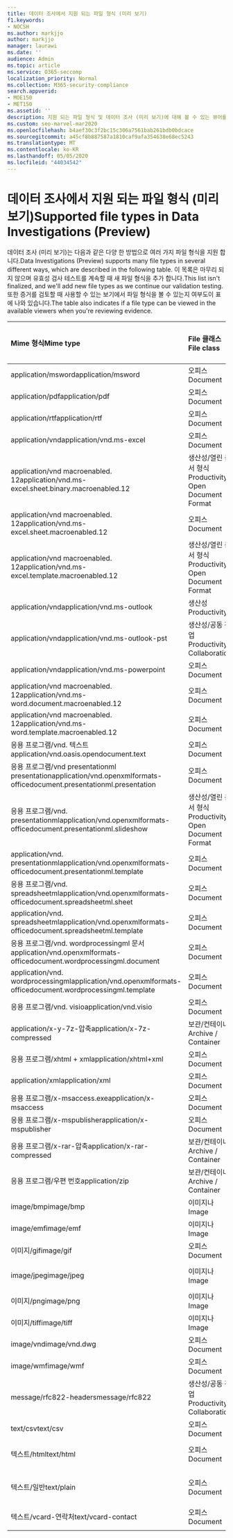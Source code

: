 ```yaml
---
title: 데이터 조사에서 지원 되는 파일 형식 (미리 보기)
f1.keywords:
- NOCSH
ms.author: markjjo
author: markjjo
manager: laurawi
ms.date: ''
audience: Admin
ms.topic: article
ms.service: O365-seccomp
localization_priority: Normal
ms.collection: M365-security-compliance
search.appverid:
- MOE150
- MET150
ms.assetid: ''
description: 지원 되는 파일 형식 및 데이터 조사 (미리 보기)에 대해 볼 수 있는 뷰어를 나열 하는 표
ms.custom: seo-marvel-mar2020
ms.openlocfilehash: b4aef30c3f2bc15c306a7561bab261bdb0bdcace
ms.sourcegitcommit: a45cf8b887587a1810caf9afa354638e68ec5243
ms.translationtype: MT
ms.contentlocale: ko-KR
ms.lasthandoff: 05/05/2020
ms.locfileid: "44034542"
---
```

# <a name="supported-file-types-in-data-investigations-preview"></a><span data-ttu-id="bcb5f-103">데이터 조사에서 지원 되는 파일 형식 (미리 보기)</span><span class="sxs-lookup"><span data-stu-id="bcb5f-103">Supported file types in Data Investigations (Preview)</span></span>

<span data-ttu-id="bcb5f-104">데이터 조사 (미리 보기)는 다음과 같은 다양 한 방법으로 여러 가지 파일 형식을 지원 합니다.</span><span class="sxs-lookup"><span data-stu-id="bcb5f-104">Data Investigations (Preview) supports many file types in several different ways, which are described in the following table.</span></span> <span data-ttu-id="bcb5f-105">이 목록은 마무리 되지 않으며 유효성 검사 테스트를 계속할 때 새 파일 형식을 추가 합니다.</span><span class="sxs-lookup"><span data-stu-id="bcb5f-105">This list isn't finalized, and we'll add new file types as we continue our validation testing.</span></span> <span data-ttu-id="bcb5f-106">또한 증거를 검토할 때 사용할 수 있는 보기에서 파일 형식을 볼 수 있는지 여부도이 표에 나와 있습니다.</span><span class="sxs-lookup"><span data-stu-id="bcb5f-106">The table also indicates if a file type can be viewed in the available viewers when you're reviewing evidence.</span></span>

| <span data-ttu-id="bcb5f-107">Mime 형식</span><span class="sxs-lookup"><span data-stu-id="bcb5f-107">Mime type</span></span> | <span data-ttu-id="bcb5f-108">File 클래스</span><span class="sxs-lookup"><span data-stu-id="bcb5f-108">File class</span></span> | <span data-ttu-id="bcb5f-109">네이티브 뷰어</span><span class="sxs-lookup"><span data-stu-id="bcb5f-109">Native viewer</span></span> | <span data-ttu-id="bcb5f-110">텍스트 뷰어</span><span class="sxs-lookup"><span data-stu-id="bcb5f-110">Text viewer</span></span> | <span data-ttu-id="bcb5f-111">주석 달기 보기</span><span class="sxs-lookup"><span data-stu-id="bcb5f-111">Annotate viewer</span></span> | <span data-ttu-id="bcb5f-112">컨테이너 추출</span><span class="sxs-lookup"><span data-stu-id="bcb5f-112">Container extraction</span></span> | <span data-ttu-id="bcb5f-113">간격</span><span class="sxs-lookup"><span data-stu-id="bcb5f-113">Extensions</span></span> |
| :- | :- | :- | :- | :- | :- | :- |
| <span data-ttu-id="bcb5f-114">application/msword</span><span class="sxs-lookup"><span data-stu-id="bcb5f-114">application/msword</span></span> | <span data-ttu-id="bcb5f-115">오피스</span><span class="sxs-lookup"><span data-stu-id="bcb5f-115">Document</span></span> | <span data-ttu-id="bcb5f-116">예</span><span class="sxs-lookup"><span data-stu-id="bcb5f-116">Yes</span></span> | <span data-ttu-id="bcb5f-117">예</span><span class="sxs-lookup"><span data-stu-id="bcb5f-117">Yes</span></span> | <span data-ttu-id="bcb5f-118">예</span><span class="sxs-lookup"><span data-stu-id="bcb5f-118">Yes</span></span> | <span data-ttu-id="bcb5f-119">아니요</span><span class="sxs-lookup"><span data-stu-id="bcb5f-119">No</span></span> | <span data-ttu-id="bcb5f-120">.doc; .dat</span><span class="sxs-lookup"><span data-stu-id="bcb5f-120">.doc; .dat</span></span> |
| <span data-ttu-id="bcb5f-121">application/pdf</span><span class="sxs-lookup"><span data-stu-id="bcb5f-121">application/pdf</span></span> | <span data-ttu-id="bcb5f-122">오피스</span><span class="sxs-lookup"><span data-stu-id="bcb5f-122">Document</span></span> | <span data-ttu-id="bcb5f-123">예</span><span class="sxs-lookup"><span data-stu-id="bcb5f-123">Yes</span></span> | <span data-ttu-id="bcb5f-124">예</span><span class="sxs-lookup"><span data-stu-id="bcb5f-124">Yes</span></span> | <span data-ttu-id="bcb5f-125">예</span><span class="sxs-lookup"><span data-stu-id="bcb5f-125">Yes</span></span> | <span data-ttu-id="bcb5f-126">아니요</span><span class="sxs-lookup"><span data-stu-id="bcb5f-126">No</span></span> | <span data-ttu-id="bcb5f-127">.pdf</span><span class="sxs-lookup"><span data-stu-id="bcb5f-127">.pdf</span></span> |
| <span data-ttu-id="bcb5f-128">application/rtf</span><span class="sxs-lookup"><span data-stu-id="bcb5f-128">application/rtf</span></span> | <span data-ttu-id="bcb5f-129">오피스</span><span class="sxs-lookup"><span data-stu-id="bcb5f-129">Document</span></span> | <span data-ttu-id="bcb5f-130">예</span><span class="sxs-lookup"><span data-stu-id="bcb5f-130">Yes</span></span> | <span data-ttu-id="bcb5f-131">예</span><span class="sxs-lookup"><span data-stu-id="bcb5f-131">Yes</span></span> | <span data-ttu-id="bcb5f-132">예</span><span class="sxs-lookup"><span data-stu-id="bcb5f-132">Yes</span></span> | <span data-ttu-id="bcb5f-133">아니요</span><span class="sxs-lookup"><span data-stu-id="bcb5f-133">No</span></span> | <span data-ttu-id="bcb5f-134">.rtf;. .doc</span><span class="sxs-lookup"><span data-stu-id="bcb5f-134">.rtf;.doc</span></span> |
| <span data-ttu-id="bcb5f-135">application/vnd</span><span class="sxs-lookup"><span data-stu-id="bcb5f-135">application/vnd.ms-excel</span></span> | <span data-ttu-id="bcb5f-136">오피스</span><span class="sxs-lookup"><span data-stu-id="bcb5f-136">Document</span></span> | <span data-ttu-id="bcb5f-137">예</span><span class="sxs-lookup"><span data-stu-id="bcb5f-137">Yes</span></span> | <span data-ttu-id="bcb5f-138">예</span><span class="sxs-lookup"><span data-stu-id="bcb5f-138">Yes</span></span> | <span data-ttu-id="bcb5f-139">예</span><span class="sxs-lookup"><span data-stu-id="bcb5f-139">Yes</span></span> | <span data-ttu-id="bcb5f-140">아니요</span><span class="sxs-lookup"><span data-stu-id="bcb5f-140">No</span></span> | <span data-ttu-id="bcb5f-141">.xls; .dat</span><span class="sxs-lookup"><span data-stu-id="bcb5f-141">.xls; .dat</span></span> |
| <span data-ttu-id="bcb5f-142">application/vnd macroenabled. 12</span><span class="sxs-lookup"><span data-stu-id="bcb5f-142">application/vnd.ms-excel.sheet.binary.macroenabled.12</span></span> | <span data-ttu-id="bcb5f-143">생산성/열린 문서 형식</span><span class="sxs-lookup"><span data-stu-id="bcb5f-143">Productivity / Open Document Format</span></span> | <span data-ttu-id="bcb5f-144">예</span><span class="sxs-lookup"><span data-stu-id="bcb5f-144">Yes</span></span> | <span data-ttu-id="bcb5f-145">예</span><span class="sxs-lookup"><span data-stu-id="bcb5f-145">Yes</span></span> | <span data-ttu-id="bcb5f-146">아니요</span><span class="sxs-lookup"><span data-stu-id="bcb5f-146">No</span></span> | <span data-ttu-id="bcb5f-147">아니요</span><span class="sxs-lookup"><span data-stu-id="bcb5f-147">No</span></span> | <span data-ttu-id="bcb5f-148">.xlsb</span><span class="sxs-lookup"><span data-stu-id="bcb5f-148">.xlsb</span></span> |
| <span data-ttu-id="bcb5f-149">application/vnd macroenabled. 12</span><span class="sxs-lookup"><span data-stu-id="bcb5f-149">application/vnd.ms-excel.sheet.macroenabled.12</span></span> | <span data-ttu-id="bcb5f-150">오피스</span><span class="sxs-lookup"><span data-stu-id="bcb5f-150">Document</span></span> | <span data-ttu-id="bcb5f-151">예</span><span class="sxs-lookup"><span data-stu-id="bcb5f-151">Yes</span></span> | <span data-ttu-id="bcb5f-152">예</span><span class="sxs-lookup"><span data-stu-id="bcb5f-152">Yes</span></span> | <span data-ttu-id="bcb5f-153">예</span><span class="sxs-lookup"><span data-stu-id="bcb5f-153">Yes</span></span> | <span data-ttu-id="bcb5f-154">아니요</span><span class="sxs-lookup"><span data-stu-id="bcb5f-154">No</span></span> | <span data-ttu-id="bcb5f-155">.xlsm</span><span class="sxs-lookup"><span data-stu-id="bcb5f-155">.xlsm</span></span> |
| <span data-ttu-id="bcb5f-156">application/vnd macroenabled. 12</span><span class="sxs-lookup"><span data-stu-id="bcb5f-156">application/vnd.ms-excel.template.macroenabled.12</span></span> | <span data-ttu-id="bcb5f-157">생산성/열린 문서 형식</span><span class="sxs-lookup"><span data-stu-id="bcb5f-157">Productivity / Open Document Format</span></span> | <span data-ttu-id="bcb5f-158">아니오</span><span class="sxs-lookup"><span data-stu-id="bcb5f-158">No</span></span> | <span data-ttu-id="bcb5f-159">예</span><span class="sxs-lookup"><span data-stu-id="bcb5f-159">Yes</span></span> | <span data-ttu-id="bcb5f-160">아니요</span><span class="sxs-lookup"><span data-stu-id="bcb5f-160">No</span></span> | <span data-ttu-id="bcb5f-161">아니요</span><span class="sxs-lookup"><span data-stu-id="bcb5f-161">No</span></span> | <span data-ttu-id="bcb5f-162">. .xltm</span><span class="sxs-lookup"><span data-stu-id="bcb5f-162">.xltm</span></span> |
| <span data-ttu-id="bcb5f-163">application/vnd</span><span class="sxs-lookup"><span data-stu-id="bcb5f-163">application/vnd.ms-outlook</span></span> | <span data-ttu-id="bcb5f-164">생산성</span><span class="sxs-lookup"><span data-stu-id="bcb5f-164">Productivity</span></span> | <span data-ttu-id="bcb5f-165">아니요</span><span class="sxs-lookup"><span data-stu-id="bcb5f-165">No</span></span> | <span data-ttu-id="bcb5f-166">아니요</span><span class="sxs-lookup"><span data-stu-id="bcb5f-166">No</span></span> | <span data-ttu-id="bcb5f-167">아니요</span><span class="sxs-lookup"><span data-stu-id="bcb5f-167">No</span></span> | <span data-ttu-id="bcb5f-168">아니요</span><span class="sxs-lookup"><span data-stu-id="bcb5f-168">No</span></span> | <span data-ttu-id="bcb5f-169">.msg</span><span class="sxs-lookup"><span data-stu-id="bcb5f-169">.msg</span></span> |
| <span data-ttu-id="bcb5f-170">application/vnd</span><span class="sxs-lookup"><span data-stu-id="bcb5f-170">application/vnd.ms-outlook-pst</span></span> | <span data-ttu-id="bcb5f-171">생산성/공동 작업</span><span class="sxs-lookup"><span data-stu-id="bcb5f-171">Productivity / Collaboration</span></span> | <span data-ttu-id="bcb5f-172">아니요</span><span class="sxs-lookup"><span data-stu-id="bcb5f-172">No</span></span> | <span data-ttu-id="bcb5f-173">아니요</span><span class="sxs-lookup"><span data-stu-id="bcb5f-173">No</span></span> | <span data-ttu-id="bcb5f-174">아니요</span><span class="sxs-lookup"><span data-stu-id="bcb5f-174">No</span></span> | <span data-ttu-id="bcb5f-175">예</span><span class="sxs-lookup"><span data-stu-id="bcb5f-175">Yes</span></span> | <span data-ttu-id="bcb5f-176">.pst</span><span class="sxs-lookup"><span data-stu-id="bcb5f-176">.pst</span></span> |
| <span data-ttu-id="bcb5f-177">application/vnd</span><span class="sxs-lookup"><span data-stu-id="bcb5f-177">application/vnd.ms-powerpoint</span></span> | <span data-ttu-id="bcb5f-178">오피스</span><span class="sxs-lookup"><span data-stu-id="bcb5f-178">Document</span></span> | <span data-ttu-id="bcb5f-179">예</span><span class="sxs-lookup"><span data-stu-id="bcb5f-179">Yes</span></span> | <span data-ttu-id="bcb5f-180">예</span><span class="sxs-lookup"><span data-stu-id="bcb5f-180">Yes</span></span> | <span data-ttu-id="bcb5f-181">예</span><span class="sxs-lookup"><span data-stu-id="bcb5f-181">Yes</span></span> | <span data-ttu-id="bcb5f-182">아니요</span><span class="sxs-lookup"><span data-stu-id="bcb5f-182">No</span></span> | <span data-ttu-id="bcb5f-183">.ppt; .pps;. p</span><span class="sxs-lookup"><span data-stu-id="bcb5f-183">.ppt; .pps;.pot</span></span> |
| <span data-ttu-id="bcb5f-184">application/vnd macroenabled. 12</span><span class="sxs-lookup"><span data-stu-id="bcb5f-184">application/vnd.ms-word.document.macroenabled.12</span></span> | <span data-ttu-id="bcb5f-185">오피스</span><span class="sxs-lookup"><span data-stu-id="bcb5f-185">Document</span></span> | <span data-ttu-id="bcb5f-186">예</span><span class="sxs-lookup"><span data-stu-id="bcb5f-186">Yes</span></span> | <span data-ttu-id="bcb5f-187">예</span><span class="sxs-lookup"><span data-stu-id="bcb5f-187">Yes</span></span> | <span data-ttu-id="bcb5f-188">예</span><span class="sxs-lookup"><span data-stu-id="bcb5f-188">Yes</span></span> | <span data-ttu-id="bcb5f-189">아니요</span><span class="sxs-lookup"><span data-stu-id="bcb5f-189">No</span></span> | <span data-ttu-id="bcb5f-190">.docm</span><span class="sxs-lookup"><span data-stu-id="bcb5f-190">.docm</span></span> |
| <span data-ttu-id="bcb5f-191">application/vnd macroenabled. 12</span><span class="sxs-lookup"><span data-stu-id="bcb5f-191">application/vnd.ms-word.template.macroenabled.12</span></span> | <span data-ttu-id="bcb5f-192">오피스</span><span class="sxs-lookup"><span data-stu-id="bcb5f-192">Document</span></span> | <span data-ttu-id="bcb5f-193">예</span><span class="sxs-lookup"><span data-stu-id="bcb5f-193">Yes</span></span> | <span data-ttu-id="bcb5f-194">예</span><span class="sxs-lookup"><span data-stu-id="bcb5f-194">Yes</span></span> | <span data-ttu-id="bcb5f-195">예</span><span class="sxs-lookup"><span data-stu-id="bcb5f-195">Yes</span></span> | <span data-ttu-id="bcb5f-196">아니요</span><span class="sxs-lookup"><span data-stu-id="bcb5f-196">No</span></span> | <span data-ttu-id="bcb5f-197">normal.dotm</span><span class="sxs-lookup"><span data-stu-id="bcb5f-197">.dotm</span></span> |
| <span data-ttu-id="bcb5f-198">응용 프로그램/vnd. 텍스트</span><span class="sxs-lookup"><span data-stu-id="bcb5f-198">application/vnd.oasis.opendocument.text</span></span> | <span data-ttu-id="bcb5f-199">오피스</span><span class="sxs-lookup"><span data-stu-id="bcb5f-199">Document</span></span> | <span data-ttu-id="bcb5f-200">예</span><span class="sxs-lookup"><span data-stu-id="bcb5f-200">Yes</span></span> | <span data-ttu-id="bcb5f-201">예</span><span class="sxs-lookup"><span data-stu-id="bcb5f-201">Yes</span></span> | <span data-ttu-id="bcb5f-202">예</span><span class="sxs-lookup"><span data-stu-id="bcb5f-202">Yes</span></span> | <span data-ttu-id="bcb5f-203">아니요</span><span class="sxs-lookup"><span data-stu-id="bcb5f-203">No</span></span> | <span data-ttu-id="bcb5f-204">odt</span><span class="sxs-lookup"><span data-stu-id="bcb5f-204">.odt;</span></span>  |
| <span data-ttu-id="bcb5f-205">응용 프로그램/vnd presentationml presentation</span><span class="sxs-lookup"><span data-stu-id="bcb5f-205">application/vnd.openxmlformats-officedocument.presentationml.presentation</span></span> | <span data-ttu-id="bcb5f-206">오피스</span><span class="sxs-lookup"><span data-stu-id="bcb5f-206">Document</span></span> | <span data-ttu-id="bcb5f-207">예</span><span class="sxs-lookup"><span data-stu-id="bcb5f-207">Yes</span></span> | <span data-ttu-id="bcb5f-208">예</span><span class="sxs-lookup"><span data-stu-id="bcb5f-208">Yes</span></span> | <span data-ttu-id="bcb5f-209">예</span><span class="sxs-lookup"><span data-stu-id="bcb5f-209">Yes</span></span> | <span data-ttu-id="bcb5f-210">아니요</span><span class="sxs-lookup"><span data-stu-id="bcb5f-210">No</span></span> | <span data-ttu-id="bcb5f-211">.pptx</span><span class="sxs-lookup"><span data-stu-id="bcb5f-211">.pptx</span></span> |
| <span data-ttu-id="bcb5f-212">응용 프로그램/vnd. presentationml</span><span class="sxs-lookup"><span data-stu-id="bcb5f-212">application/vnd.openxmlformats-officedocument.presentationml.slideshow</span></span> | <span data-ttu-id="bcb5f-213">생산성/열린 문서 형식</span><span class="sxs-lookup"><span data-stu-id="bcb5f-213">Productivity / Open Document Format</span></span> | <span data-ttu-id="bcb5f-214">예</span><span class="sxs-lookup"><span data-stu-id="bcb5f-214">Yes</span></span> | <span data-ttu-id="bcb5f-215">예</span><span class="sxs-lookup"><span data-stu-id="bcb5f-215">Yes</span></span> | <span data-ttu-id="bcb5f-216">예</span><span class="sxs-lookup"><span data-stu-id="bcb5f-216">Yes</span></span> | <span data-ttu-id="bcb5f-217">아니요</span><span class="sxs-lookup"><span data-stu-id="bcb5f-217">No</span></span> | <span data-ttu-id="bcb5f-218">. ppsx</span><span class="sxs-lookup"><span data-stu-id="bcb5f-218">.ppsx</span></span> |
| <span data-ttu-id="bcb5f-219">application/vnd. presentationml</span><span class="sxs-lookup"><span data-stu-id="bcb5f-219">application/vnd.openxmlformats-officedocument.presentationml.template</span></span> | <span data-ttu-id="bcb5f-220">오피스</span><span class="sxs-lookup"><span data-stu-id="bcb5f-220">Document</span></span> | <span data-ttu-id="bcb5f-221">예</span><span class="sxs-lookup"><span data-stu-id="bcb5f-221">Yes</span></span> | <span data-ttu-id="bcb5f-222">예</span><span class="sxs-lookup"><span data-stu-id="bcb5f-222">Yes</span></span> | <span data-ttu-id="bcb5f-223">예</span><span class="sxs-lookup"><span data-stu-id="bcb5f-223">Yes</span></span> | <span data-ttu-id="bcb5f-224">아니요</span><span class="sxs-lookup"><span data-stu-id="bcb5f-224">No</span></span> | <span data-ttu-id="bcb5f-225">. potx</span><span class="sxs-lookup"><span data-stu-id="bcb5f-225">.potx</span></span> |
| <span data-ttu-id="bcb5f-226">응용 프로그램/vnd. spreadsheetml</span><span class="sxs-lookup"><span data-stu-id="bcb5f-226">application/vnd.openxmlformats-officedocument.spreadsheetml.sheet</span></span> | <span data-ttu-id="bcb5f-227">오피스</span><span class="sxs-lookup"><span data-stu-id="bcb5f-227">Document</span></span> | <span data-ttu-id="bcb5f-228">예</span><span class="sxs-lookup"><span data-stu-id="bcb5f-228">Yes</span></span> | <span data-ttu-id="bcb5f-229">예</span><span class="sxs-lookup"><span data-stu-id="bcb5f-229">Yes</span></span> | <span data-ttu-id="bcb5f-230">예</span><span class="sxs-lookup"><span data-stu-id="bcb5f-230">Yes</span></span> | <span data-ttu-id="bcb5f-231">아니요</span><span class="sxs-lookup"><span data-stu-id="bcb5f-231">No</span></span> | <span data-ttu-id="bcb5f-232">.xlsx</span><span class="sxs-lookup"><span data-stu-id="bcb5f-232">.xlsx</span></span> |
| <span data-ttu-id="bcb5f-233">application/vnd. spreadsheetml</span><span class="sxs-lookup"><span data-stu-id="bcb5f-233">application/vnd.openxmlformats-officedocument.spreadsheetml.template</span></span> | <span data-ttu-id="bcb5f-234">오피스</span><span class="sxs-lookup"><span data-stu-id="bcb5f-234">Document</span></span> | <span data-ttu-id="bcb5f-235">예</span><span class="sxs-lookup"><span data-stu-id="bcb5f-235">Yes</span></span> | <span data-ttu-id="bcb5f-236">예</span><span class="sxs-lookup"><span data-stu-id="bcb5f-236">Yes</span></span> | <span data-ttu-id="bcb5f-237">예</span><span class="sxs-lookup"><span data-stu-id="bcb5f-237">Yes</span></span> | <span data-ttu-id="bcb5f-238">아니요</span><span class="sxs-lookup"><span data-stu-id="bcb5f-238">No</span></span> | <span data-ttu-id="bcb5f-239">. .xltx</span><span class="sxs-lookup"><span data-stu-id="bcb5f-239">.xltx</span></span> |
| <span data-ttu-id="bcb5f-240">응용 프로그램/vnd. wordprocessingml 문서</span><span class="sxs-lookup"><span data-stu-id="bcb5f-240">application/vnd.openxmlformats-officedocument.wordprocessingml.document</span></span> | <span data-ttu-id="bcb5f-241">오피스</span><span class="sxs-lookup"><span data-stu-id="bcb5f-241">Document</span></span> | <span data-ttu-id="bcb5f-242">예</span><span class="sxs-lookup"><span data-stu-id="bcb5f-242">Yes</span></span> | <span data-ttu-id="bcb5f-243">예</span><span class="sxs-lookup"><span data-stu-id="bcb5f-243">Yes</span></span> | <span data-ttu-id="bcb5f-244">예</span><span class="sxs-lookup"><span data-stu-id="bcb5f-244">Yes</span></span> | <span data-ttu-id="bcb5f-245">아니요</span><span class="sxs-lookup"><span data-stu-id="bcb5f-245">No</span></span> | <span data-ttu-id="bcb5f-246">.docx</span><span class="sxs-lookup"><span data-stu-id="bcb5f-246">.docx</span></span> |
| <span data-ttu-id="bcb5f-247">application/vnd. wordprocessingml</span><span class="sxs-lookup"><span data-stu-id="bcb5f-247">application/vnd.openxmlformats-officedocument.wordprocessingml.template</span></span> | <span data-ttu-id="bcb5f-248">오피스</span><span class="sxs-lookup"><span data-stu-id="bcb5f-248">Document</span></span> | <span data-ttu-id="bcb5f-249">예</span><span class="sxs-lookup"><span data-stu-id="bcb5f-249">Yes</span></span> | <span data-ttu-id="bcb5f-250">예</span><span class="sxs-lookup"><span data-stu-id="bcb5f-250">Yes</span></span> | <span data-ttu-id="bcb5f-251">예</span><span class="sxs-lookup"><span data-stu-id="bcb5f-251">Yes</span></span> | <span data-ttu-id="bcb5f-252">아니요</span><span class="sxs-lookup"><span data-stu-id="bcb5f-252">No</span></span> | <span data-ttu-id="bcb5f-253">. dotx</span><span class="sxs-lookup"><span data-stu-id="bcb5f-253">.dotx</span></span> |
| <span data-ttu-id="bcb5f-254">응용 프로그램/vnd. visio</span><span class="sxs-lookup"><span data-stu-id="bcb5f-254">application/vnd.visio</span></span> | <span data-ttu-id="bcb5f-255">오피스</span><span class="sxs-lookup"><span data-stu-id="bcb5f-255">Document</span></span> | <span data-ttu-id="bcb5f-256">예</span><span class="sxs-lookup"><span data-stu-id="bcb5f-256">Yes</span></span> | <span data-ttu-id="bcb5f-257">예</span><span class="sxs-lookup"><span data-stu-id="bcb5f-257">Yes</span></span> | <span data-ttu-id="bcb5f-258">예</span><span class="sxs-lookup"><span data-stu-id="bcb5f-258">Yes</span></span> | <span data-ttu-id="bcb5f-259">아니요</span><span class="sxs-lookup"><span data-stu-id="bcb5f-259">No</span></span> | <span data-ttu-id="bcb5f-260">.vsd</span><span class="sxs-lookup"><span data-stu-id="bcb5f-260">.vsd</span></span> |
| <span data-ttu-id="bcb5f-261">application/x-y-7z-압축</span><span class="sxs-lookup"><span data-stu-id="bcb5f-261">application/x-7z-compressed</span></span> | <span data-ttu-id="bcb5f-262">보관/컨테이너</span><span class="sxs-lookup"><span data-stu-id="bcb5f-262">Archive / Container</span></span> | <span data-ttu-id="bcb5f-263">아니요</span><span class="sxs-lookup"><span data-stu-id="bcb5f-263">No</span></span> | <span data-ttu-id="bcb5f-264">아니요</span><span class="sxs-lookup"><span data-stu-id="bcb5f-264">No</span></span> | <span data-ttu-id="bcb5f-265">아니요</span><span class="sxs-lookup"><span data-stu-id="bcb5f-265">No</span></span> | <span data-ttu-id="bcb5f-266">예</span><span class="sxs-lookup"><span data-stu-id="bcb5f-266">Yes</span></span> | <span data-ttu-id="bcb5f-267">.7z</span><span class="sxs-lookup"><span data-stu-id="bcb5f-267">.7z</span></span> |
| <span data-ttu-id="bcb5f-268">응용 프로그램/xhtml + xml</span><span class="sxs-lookup"><span data-stu-id="bcb5f-268">application/xhtml+xml</span></span> | <span data-ttu-id="bcb5f-269">오피스</span><span class="sxs-lookup"><span data-stu-id="bcb5f-269">Document</span></span> | <span data-ttu-id="bcb5f-270">예</span><span class="sxs-lookup"><span data-stu-id="bcb5f-270">Yes</span></span> | <span data-ttu-id="bcb5f-271">예</span><span class="sxs-lookup"><span data-stu-id="bcb5f-271">Yes</span></span> | <span data-ttu-id="bcb5f-272">예</span><span class="sxs-lookup"><span data-stu-id="bcb5f-272">Yes</span></span> | <span data-ttu-id="bcb5f-273">아니요</span><span class="sxs-lookup"><span data-stu-id="bcb5f-273">No</span></span> | <span data-ttu-id="bcb5f-274">. xhtml</span><span class="sxs-lookup"><span data-stu-id="bcb5f-274">.xhtml</span></span> |
| <span data-ttu-id="bcb5f-275">application/xml</span><span class="sxs-lookup"><span data-stu-id="bcb5f-275">application/xml</span></span> | <span data-ttu-id="bcb5f-276">오피스</span><span class="sxs-lookup"><span data-stu-id="bcb5f-276">Document</span></span> | <span data-ttu-id="bcb5f-277">예</span><span class="sxs-lookup"><span data-stu-id="bcb5f-277">Yes</span></span> | <span data-ttu-id="bcb5f-278">예</span><span class="sxs-lookup"><span data-stu-id="bcb5f-278">Yes</span></span> | <span data-ttu-id="bcb5f-279">예</span><span class="sxs-lookup"><span data-stu-id="bcb5f-279">Yes</span></span> | <span data-ttu-id="bcb5f-280">아니요</span><span class="sxs-lookup"><span data-stu-id="bcb5f-280">No</span></span> | <span data-ttu-id="bcb5f-281">.xml</span><span class="sxs-lookup"><span data-stu-id="bcb5f-281">.xml</span></span> |
| <span data-ttu-id="bcb5f-282">응용 프로그램/x-msaccess.exe</span><span class="sxs-lookup"><span data-stu-id="bcb5f-282">application/x-msaccess</span></span> | <span data-ttu-id="bcb5f-283">오피스</span><span class="sxs-lookup"><span data-stu-id="bcb5f-283">Document</span></span> | <span data-ttu-id="bcb5f-284">예</span><span class="sxs-lookup"><span data-stu-id="bcb5f-284">Yes</span></span> | <span data-ttu-id="bcb5f-285">예</span><span class="sxs-lookup"><span data-stu-id="bcb5f-285">Yes</span></span> | <span data-ttu-id="bcb5f-286">예</span><span class="sxs-lookup"><span data-stu-id="bcb5f-286">Yes</span></span> | <span data-ttu-id="bcb5f-287">아니요</span><span class="sxs-lookup"><span data-stu-id="bcb5f-287">No</span></span> | <span data-ttu-id="bcb5f-288">.mdb</span><span class="sxs-lookup"><span data-stu-id="bcb5f-288">.mdb</span></span> |
| <span data-ttu-id="bcb5f-289">응용 프로그램/x-mspublisher</span><span class="sxs-lookup"><span data-stu-id="bcb5f-289">application/x-mspublisher</span></span> | <span data-ttu-id="bcb5f-290">오피스</span><span class="sxs-lookup"><span data-stu-id="bcb5f-290">Document</span></span> | <span data-ttu-id="bcb5f-291">예</span><span class="sxs-lookup"><span data-stu-id="bcb5f-291">Yes</span></span> | <span data-ttu-id="bcb5f-292">예</span><span class="sxs-lookup"><span data-stu-id="bcb5f-292">Yes</span></span> | <span data-ttu-id="bcb5f-293">예</span><span class="sxs-lookup"><span data-stu-id="bcb5f-293">Yes</span></span> | <span data-ttu-id="bcb5f-294">아니요</span><span class="sxs-lookup"><span data-stu-id="bcb5f-294">No</span></span> | <span data-ttu-id="bcb5f-295">.pub</span><span class="sxs-lookup"><span data-stu-id="bcb5f-295">.pub</span></span> |
| <span data-ttu-id="bcb5f-296">응용 프로그램/x-rar-압축</span><span class="sxs-lookup"><span data-stu-id="bcb5f-296">application/x-rar-compressed</span></span> | <span data-ttu-id="bcb5f-297">보관/컨테이너</span><span class="sxs-lookup"><span data-stu-id="bcb5f-297">Archive / Container</span></span> | <span data-ttu-id="bcb5f-298">아니요</span><span class="sxs-lookup"><span data-stu-id="bcb5f-298">No</span></span> | <span data-ttu-id="bcb5f-299">아니요</span><span class="sxs-lookup"><span data-stu-id="bcb5f-299">No</span></span> | <span data-ttu-id="bcb5f-300">아니요</span><span class="sxs-lookup"><span data-stu-id="bcb5f-300">No</span></span> | <span data-ttu-id="bcb5f-301">예</span><span class="sxs-lookup"><span data-stu-id="bcb5f-301">Yes</span></span> | <span data-ttu-id="bcb5f-302">rar</span><span class="sxs-lookup"><span data-stu-id="bcb5f-302">.rar</span></span> |
| <span data-ttu-id="bcb5f-303">응용 프로그램/우편 번호</span><span class="sxs-lookup"><span data-stu-id="bcb5f-303">application/zip</span></span> | <span data-ttu-id="bcb5f-304">보관/컨테이너</span><span class="sxs-lookup"><span data-stu-id="bcb5f-304">Archive / Container</span></span> | <span data-ttu-id="bcb5f-305">아니요</span><span class="sxs-lookup"><span data-stu-id="bcb5f-305">No</span></span> | <span data-ttu-id="bcb5f-306">아니요</span><span class="sxs-lookup"><span data-stu-id="bcb5f-306">No</span></span> | <span data-ttu-id="bcb5f-307">아니요</span><span class="sxs-lookup"><span data-stu-id="bcb5f-307">No</span></span> | <span data-ttu-id="bcb5f-308">예</span><span class="sxs-lookup"><span data-stu-id="bcb5f-308">Yes</span></span> | <span data-ttu-id="bcb5f-309">.zip</span><span class="sxs-lookup"><span data-stu-id="bcb5f-309">.zip</span></span> |
| <span data-ttu-id="bcb5f-310">image/bmp</span><span class="sxs-lookup"><span data-stu-id="bcb5f-310">image/bmp</span></span> | <span data-ttu-id="bcb5f-311">이미지나</span><span class="sxs-lookup"><span data-stu-id="bcb5f-311">Image</span></span> | <span data-ttu-id="bcb5f-312">예</span><span class="sxs-lookup"><span data-stu-id="bcb5f-312">Yes</span></span> | <span data-ttu-id="bcb5f-313">예</span><span class="sxs-lookup"><span data-stu-id="bcb5f-313">Yes</span></span> | <span data-ttu-id="bcb5f-314">예</span><span class="sxs-lookup"><span data-stu-id="bcb5f-314">Yes</span></span> | <span data-ttu-id="bcb5f-315">아니요</span><span class="sxs-lookup"><span data-stu-id="bcb5f-315">No</span></span> | <span data-ttu-id="bcb5f-316">.bmp</span><span class="sxs-lookup"><span data-stu-id="bcb5f-316">.bmp</span></span> |
| <span data-ttu-id="bcb5f-317">image/emf</span><span class="sxs-lookup"><span data-stu-id="bcb5f-317">image/emf</span></span> | <span data-ttu-id="bcb5f-318">이미지나</span><span class="sxs-lookup"><span data-stu-id="bcb5f-318">Image</span></span> | <span data-ttu-id="bcb5f-319">예</span><span class="sxs-lookup"><span data-stu-id="bcb5f-319">Yes</span></span> | <span data-ttu-id="bcb5f-320">예</span><span class="sxs-lookup"><span data-stu-id="bcb5f-320">Yes</span></span> | <span data-ttu-id="bcb5f-321">예</span><span class="sxs-lookup"><span data-stu-id="bcb5f-321">Yes</span></span> | <span data-ttu-id="bcb5f-322">아니요</span><span class="sxs-lookup"><span data-stu-id="bcb5f-322">No</span></span> | <span data-ttu-id="bcb5f-323">.emf</span><span class="sxs-lookup"><span data-stu-id="bcb5f-323">.emf</span></span> |
| <span data-ttu-id="bcb5f-324">이미지/gif</span><span class="sxs-lookup"><span data-stu-id="bcb5f-324">image/gif</span></span> | <span data-ttu-id="bcb5f-325">오피스</span><span class="sxs-lookup"><span data-stu-id="bcb5f-325">Document</span></span> | <span data-ttu-id="bcb5f-326">예</span><span class="sxs-lookup"><span data-stu-id="bcb5f-326">Yes</span></span> | <span data-ttu-id="bcb5f-327">예</span><span class="sxs-lookup"><span data-stu-id="bcb5f-327">Yes</span></span> | <span data-ttu-id="bcb5f-328">예</span><span class="sxs-lookup"><span data-stu-id="bcb5f-328">Yes</span></span> | <span data-ttu-id="bcb5f-329">아니요</span><span class="sxs-lookup"><span data-stu-id="bcb5f-329">No</span></span> | <span data-ttu-id="bcb5f-330">.gif</span><span class="sxs-lookup"><span data-stu-id="bcb5f-330">.gif</span></span> |
| <span data-ttu-id="bcb5f-331">image/jpeg</span><span class="sxs-lookup"><span data-stu-id="bcb5f-331">image/jpeg</span></span> | <span data-ttu-id="bcb5f-332">이미지나</span><span class="sxs-lookup"><span data-stu-id="bcb5f-332">Image</span></span> | <span data-ttu-id="bcb5f-333">예</span><span class="sxs-lookup"><span data-stu-id="bcb5f-333">Yes</span></span> | <span data-ttu-id="bcb5f-334">예</span><span class="sxs-lookup"><span data-stu-id="bcb5f-334">Yes</span></span> | <span data-ttu-id="bcb5f-335">예</span><span class="sxs-lookup"><span data-stu-id="bcb5f-335">Yes</span></span> | <span data-ttu-id="bcb5f-336">아니요</span><span class="sxs-lookup"><span data-stu-id="bcb5f-336">No</span></span> | <span data-ttu-id="bcb5f-337">.jpg; .jpeg; .dat;. jpgt</span><span class="sxs-lookup"><span data-stu-id="bcb5f-337">.jpg; .jpeg; .dat;.jpgt</span></span> |
| <span data-ttu-id="bcb5f-338">이미지/png</span><span class="sxs-lookup"><span data-stu-id="bcb5f-338">image/png</span></span> | <span data-ttu-id="bcb5f-339">이미지나</span><span class="sxs-lookup"><span data-stu-id="bcb5f-339">Image</span></span> | <span data-ttu-id="bcb5f-340">예</span><span class="sxs-lookup"><span data-stu-id="bcb5f-340">Yes</span></span> | <span data-ttu-id="bcb5f-341">예</span><span class="sxs-lookup"><span data-stu-id="bcb5f-341">Yes</span></span> | <span data-ttu-id="bcb5f-342">예</span><span class="sxs-lookup"><span data-stu-id="bcb5f-342">Yes</span></span> | <span data-ttu-id="bcb5f-343">아니요</span><span class="sxs-lookup"><span data-stu-id="bcb5f-343">No</span></span> | <span data-ttu-id="bcb5f-344">.png</span><span class="sxs-lookup"><span data-stu-id="bcb5f-344">.png</span></span> |
| <span data-ttu-id="bcb5f-345">이미지/tiff</span><span class="sxs-lookup"><span data-stu-id="bcb5f-345">image/tiff</span></span> | <span data-ttu-id="bcb5f-346">이미지나</span><span class="sxs-lookup"><span data-stu-id="bcb5f-346">Image</span></span> | <span data-ttu-id="bcb5f-347">예</span><span class="sxs-lookup"><span data-stu-id="bcb5f-347">Yes</span></span> | <span data-ttu-id="bcb5f-348">예</span><span class="sxs-lookup"><span data-stu-id="bcb5f-348">Yes</span></span> | <span data-ttu-id="bcb5f-349">예</span><span class="sxs-lookup"><span data-stu-id="bcb5f-349">Yes</span></span> | <span data-ttu-id="bcb5f-350">아니요</span><span class="sxs-lookup"><span data-stu-id="bcb5f-350">No</span></span> | <span data-ttu-id="bcb5f-351">.tif</span><span class="sxs-lookup"><span data-stu-id="bcb5f-351">.tif</span></span> |
| <span data-ttu-id="bcb5f-352">image/vnd</span><span class="sxs-lookup"><span data-stu-id="bcb5f-352">image/vnd.dwg</span></span> | <span data-ttu-id="bcb5f-353">오피스</span><span class="sxs-lookup"><span data-stu-id="bcb5f-353">Document</span></span> | <span data-ttu-id="bcb5f-354">예</span><span class="sxs-lookup"><span data-stu-id="bcb5f-354">Yes</span></span> | <span data-ttu-id="bcb5f-355">예</span><span class="sxs-lookup"><span data-stu-id="bcb5f-355">Yes</span></span> | <span data-ttu-id="bcb5f-356">예</span><span class="sxs-lookup"><span data-stu-id="bcb5f-356">Yes</span></span> | <span data-ttu-id="bcb5f-357">아니요</span><span class="sxs-lookup"><span data-stu-id="bcb5f-357">No</span></span> | <span data-ttu-id="bcb5f-358">dwg; .dxf</span><span class="sxs-lookup"><span data-stu-id="bcb5f-358">.dwg;.dxf;</span></span> |
| <span data-ttu-id="bcb5f-359">image/wmf</span><span class="sxs-lookup"><span data-stu-id="bcb5f-359">image/wmf</span></span> | <span data-ttu-id="bcb5f-360">오피스</span><span class="sxs-lookup"><span data-stu-id="bcb5f-360">Document</span></span> | <span data-ttu-id="bcb5f-361">예</span><span class="sxs-lookup"><span data-stu-id="bcb5f-361">Yes</span></span> | <span data-ttu-id="bcb5f-362">예</span><span class="sxs-lookup"><span data-stu-id="bcb5f-362">Yes</span></span> | <span data-ttu-id="bcb5f-363">예</span><span class="sxs-lookup"><span data-stu-id="bcb5f-363">Yes</span></span> | <span data-ttu-id="bcb5f-364">아니요</span><span class="sxs-lookup"><span data-stu-id="bcb5f-364">No</span></span> | <span data-ttu-id="bcb5f-365">.wmf</span><span class="sxs-lookup"><span data-stu-id="bcb5f-365">.wmf</span></span> |
| <span data-ttu-id="bcb5f-366">message/rfc822-headers</span><span class="sxs-lookup"><span data-stu-id="bcb5f-366">message/rfc822</span></span> | <span data-ttu-id="bcb5f-367">생산성/공동 작업</span><span class="sxs-lookup"><span data-stu-id="bcb5f-367">Productivity / Collaboration</span></span> | <span data-ttu-id="bcb5f-368">아니요</span><span class="sxs-lookup"><span data-stu-id="bcb5f-368">No</span></span> | <span data-ttu-id="bcb5f-369">아니요</span><span class="sxs-lookup"><span data-stu-id="bcb5f-369">No</span></span> | <span data-ttu-id="bcb5f-370">아니요</span><span class="sxs-lookup"><span data-stu-id="bcb5f-370">No</span></span> | <span data-ttu-id="bcb5f-371">아니요</span><span class="sxs-lookup"><span data-stu-id="bcb5f-371">No</span></span> | <span data-ttu-id="bcb5f-372">.eml</span><span class="sxs-lookup"><span data-stu-id="bcb5f-372">.eml</span></span> |
| <span data-ttu-id="bcb5f-373">text/csv</span><span class="sxs-lookup"><span data-stu-id="bcb5f-373">text/csv</span></span> | <span data-ttu-id="bcb5f-374">오피스</span><span class="sxs-lookup"><span data-stu-id="bcb5f-374">Document</span></span> | <span data-ttu-id="bcb5f-375">예</span><span class="sxs-lookup"><span data-stu-id="bcb5f-375">Yes</span></span> | <span data-ttu-id="bcb5f-376">예</span><span class="sxs-lookup"><span data-stu-id="bcb5f-376">Yes</span></span> | <span data-ttu-id="bcb5f-377">예</span><span class="sxs-lookup"><span data-stu-id="bcb5f-377">Yes</span></span> | <span data-ttu-id="bcb5f-378">아니요</span><span class="sxs-lookup"><span data-stu-id="bcb5f-378">No</span></span> | <span data-ttu-id="bcb5f-379">.csv</span><span class="sxs-lookup"><span data-stu-id="bcb5f-379">.csv</span></span> |
| <span data-ttu-id="bcb5f-380">텍스트/html</span><span class="sxs-lookup"><span data-stu-id="bcb5f-380">text/html</span></span> | <span data-ttu-id="bcb5f-381">오피스</span><span class="sxs-lookup"><span data-stu-id="bcb5f-381">Document</span></span> | <span data-ttu-id="bcb5f-382">예</span><span class="sxs-lookup"><span data-stu-id="bcb5f-382">Yes</span></span> | <span data-ttu-id="bcb5f-383">예</span><span class="sxs-lookup"><span data-stu-id="bcb5f-383">Yes</span></span> | <span data-ttu-id="bcb5f-384">예</span><span class="sxs-lookup"><span data-stu-id="bcb5f-384">Yes</span></span> | <span data-ttu-id="bcb5f-385">아니요</span><span class="sxs-lookup"><span data-stu-id="bcb5f-385">No</span></span> | <span data-ttu-id="bcb5f-386">.html; shtml.dll; .htm</span><span class="sxs-lookup"><span data-stu-id="bcb5f-386">.html;.shtml; .htm</span></span> |
| <span data-ttu-id="bcb5f-387">텍스트/일반</span><span class="sxs-lookup"><span data-stu-id="bcb5f-387">text/plain</span></span> | <span data-ttu-id="bcb5f-388">오피스</span><span class="sxs-lookup"><span data-stu-id="bcb5f-388">Document</span></span> | <span data-ttu-id="bcb5f-389">예</span><span class="sxs-lookup"><span data-stu-id="bcb5f-389">Yes</span></span> | <span data-ttu-id="bcb5f-390">예</span><span class="sxs-lookup"><span data-stu-id="bcb5f-390">Yes</span></span> | <span data-ttu-id="bcb5f-391">예</span><span class="sxs-lookup"><span data-stu-id="bcb5f-391">Yes</span></span> | <span data-ttu-id="bcb5f-392">아니요</span><span class="sxs-lookup"><span data-stu-id="bcb5f-392">No</span></span> | <span data-ttu-id="bcb5f-393">.txt; .css; con, pl; .csv; .dat</span><span class="sxs-lookup"><span data-stu-id="bcb5f-393">.txt; .css;.con; .pl; .csv; .dat</span></span> |
| <span data-ttu-id="bcb5f-394">텍스트/vcard-연락처</span><span class="sxs-lookup"><span data-stu-id="bcb5f-394">text/vcard-contact</span></span> | <span data-ttu-id="bcb5f-395">오피스</span><span class="sxs-lookup"><span data-stu-id="bcb5f-395">Document</span></span> | <span data-ttu-id="bcb5f-396">예</span><span class="sxs-lookup"><span data-stu-id="bcb5f-396">Yes</span></span> | <span data-ttu-id="bcb5f-397">예</span><span class="sxs-lookup"><span data-stu-id="bcb5f-397">Yes</span></span> | <span data-ttu-id="bcb5f-398">예</span><span class="sxs-lookup"><span data-stu-id="bcb5f-398">Yes</span></span> | <span data-ttu-id="bcb5f-399">아니요</span><span class="sxs-lookup"><span data-stu-id="bcb5f-399">No</span></span> | <span data-ttu-id="bcb5f-400">.vcf</span><span class="sxs-lookup"><span data-stu-id="bcb5f-400">.vcf</span></span> |
||||||||
